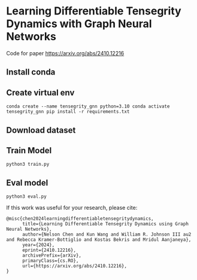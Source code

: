# Learning Differentiable Tensegrity Dynamics with Graph Neural Networks

Code for paper https://arxiv.org/abs/2410.12216

## Install conda

## Create virtual env

``conda create --name tensegrity_gnn python=3.10
conda activate tensegrity_gnn
pip install -r requirements.txt
``

## Download dataset



## Train Model

``python3 train.py``

## Eval model

``python3 eval.py``


If this work was useful for your research, please cite:

```angular2html
@misc{chen2024learningdifferentiabletensegritydynamics,
      title={Learning Differentiable Tensegrity Dynamics using Graph Neural Networks}, 
      author={Nelson Chen and Kun Wang and William R. Johnson III au2 and Rebecca Kramer-Bottiglio and Kostas Bekris and Mridul Aanjaneya},
      year={2024},
      eprint={2410.12216},
      archivePrefix={arXiv},
      primaryClass={cs.RO},
      url={https://arxiv.org/abs/2410.12216}, 
}
```

